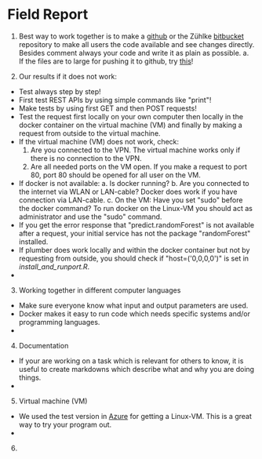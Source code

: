﻿# Field Report

1. Best way to work together is to make a [github](https://github.com/) or the Zühlke [bitbucket](https://bitbucket.zuehlke.com) repository to make all users the code available and see changes directly. Besides comment always your code and write it as plain as possible.
  a. If the files are to large for pushing it to github, try [this](https://git-lfs.github.com/)!

2. Our results if it does not work:
* Test always step by step!
* First test REST APIs by using simple commands like "print"!
* Make tests by using first GET and then POST requests!
* Test the request first locally on your own computer then locally in the docker container on the virtual machine (VM) and finally by making a request from outside to the virtual machine.
* If the virtual machine (VM) does not work, check:
   1. Are you connected to the VPN. The virtual machine works only if there is no connection to the VPN.  
   2. Are all needed ports on the VM open. If you make a request to port 80, port 80 should be opened for all user on the VM.
* If docker is not available:
   a. Is docker running?
   b. Are you connected to the internet via WLAN or LAN-cable? Docker does work if you have connection via LAN-cable.
   c. On the VM: Have you set "sudo" before the docker command? To run docker on the Linux-VM you should act as administrator and use the "sudo" command.
* If you get the error response that "predict.randomForest" is not available after a request, your initial service has not the package "randomForest" installed.
* If plumber does work locally and within the docker container but not by requesting from outside, you should check if "host=('0,0,0,0')" is set in *install_and_runport.R*.
* 
3. Working together in different computer languages

* Make sure everyone know what input and output parameters are used.
* Docker makes it easy to run code which needs specific systems and/or programming languages.
* 

4. Documentation
* If your are working on a task which is relevant for others to know, it is useful to create markdowns which describe what and why you are doing things.
* 
5. Virtual machine (VM)
* We used the test version in [Azure](https://azure.microsoft.com/en-gb/services/virtual-machines/) for getting a Linux-VM. This is a great way to try your program out.
* 
6. 